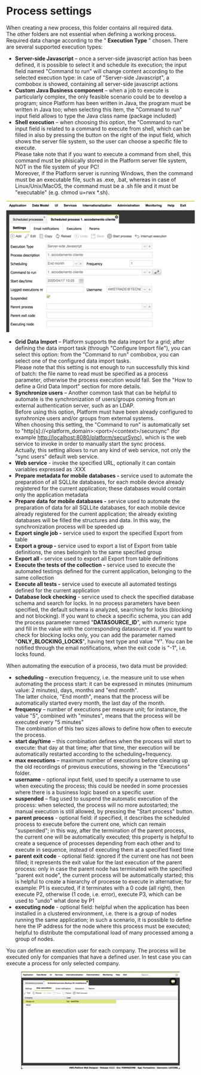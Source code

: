 # Process settings

When creating a new process, this folder contains all required data.\
The other folders are not essential when defining a working process.\
Required data change according to the " **Execution Type** " chosen. There are several supported execution types:

* **Server-side Javascript** – once a server-side javascript action has been defined, it is possible to select it and schedule its execution; the input field named "Command to run" will change content according to the selected execution type: in case of "Server-side Javascript", a combobox is showed, containing all server-side javascript actions
* **Custom Java Business component** – when a job to execute is particularly complex, the only feasible scenario could be to develop a program; since Platform has been written in Java, the program must be written in Java too; when selecting this item, the "Command to run" input field allows to type the Java class name (package included)
* **Shell execution** – when choosing this option, the "Command to run" input field is related to a command to execute from shell, which can be filled in also by pressing the button on the right of the input field, which shows the server file system, so the user can choose a specific file to execute.\
  Please take note that if you want to execute a command from shell, this command must be phisically stored in the Platform server file system, NOT in the file system of your PC!\
  Moreover, if the Platform server is running Windows, then the command must be an executable file, such as .exe, .bat, whereas in case of Linux/Unix/MacOS, the command must be a .sh file and it must be "executable" (e.g. chmod u=rwx \*.sh).

![](../../../.gitbook/assets/schermata-2020-05-04-alle-15.54.48.png)



* **Grid Data Import** – Platform supports the data import for a grid; after defining the data import task (through "Configure Import file"), you can select this option: from the "Command to run" combobox, you can select one of the configured data import tasks.\
  Please note that this setting is not enough to run successfully this kind of batch: the file name to read must be specified as a process parameter, otherwise the process execution would fail. See the "How to define a Grid Data Import" section for more details.
* **Synchronize users** – Another common task that can be helpful to automate is the synchronization of users/groups coming from an external authentication server, such as an LDAP.\
  Before using this option, Platform must have been already configured to synxhronize users and/or groups from external systems.\
  When choosing this setting, the "Command to run" is automatically set to "http\[s]://\<platform\_domain>:\<port>/\<context>/secursync" (for example [http://localhost:8080/platform/securSync](http://localhost:8080/platform/securSync)), which is the web service to invoke in order to manually start the sync process.\
  Actually, this setting allows to run any kind of web service, not only the "sync users" default web service.
* **Web service** - invoke the specified URL, optionally it can contain variables expressed as :XXX
* **Prepare metadata for mobile databases -** service used to automate the preparation of all SQLLite databases, for each mobile device already registered for the current application; these databases would contain only the application metadata
* **Prepare data for mobile databases -** service used to automate the preparation of data for all SQLLite databases, for each mobile device already registered for the current application; the already existing databases will be filled the structures and data. In this way, the synchronization process will be speeded up
* **Export single job -** service used to export the specified Export from table
* **Export a group -** service used to export a list of  Export from table definitions, the ones belonginh to the same specified group
* **Export all -** service used to export all  Export from table definitions
* **Execute the tests of the collection -** service used to execute the automated testings defined for the current application, belonging to the same collection
* **Execute all tests -** service used to execute all automated testings defined for the current application
*   **Database lock checking** - service used to check the specified database schema and search for locks. In no process parameters have been specified, the default schema is analyzed, searching for locks (blocking and not blocking). If you want to check a specific schema, you can add the process parameter named "**DATASOURCE\_ID**", with numeric type and fill in the value with the corresponding datasource id. If you want to check for blocking locks only, you can add the parameter named "**ONLY\_BLOCKING\_LOCKS**", having text type and value "Y". You can be notified through the email notifications, when the exit code is "-1", i.e. locks found.



When automating the execution of a process, two data must be provided:

* **scheduling** – execution frequency, i.e. the measure unit to use when automating the process start: it can be expressed in minutes (minumum value: 2 minutes), days, months and "end month".\
  The latter choice, "End month", means that the process will be automatically started every month, the last day of the month.
* **frequency** – number of executions per measure unit; for instance, the value "5", combined with "minutes", means that the process will be executed every "5 minutes"\
  The combination of this two sizes allows to define how often to execute the process.
* **start day/time** – this combination defines when the process will start to execute: that day at that time; after that time, ther execution will be automatically restarted according to the scheduling+frequency.
* **max executions** – maximum number of executions before cleaning up the old recordings of previous executions, showing in the "Executions" folder.
* **username** – optional input field, used to specify a username to use when executing the process; this could be needed in some processes where there is a business logic based on a specific user.
* **suspended** – flag used to suspend the automatic execution of the process: when selected, the process will no more autostarted; the manual execution is still allowed, by pressing the "Start process" button.
* **parent process** - optional field: if specified, it describes the scheduled process to execute before the current one, which can remain "suspended"; in this way, after the termination of the parent process, the current one will be automatically executed; this property is helpful to create a sequence of processes depending from each other and to execute in sequence, instead of executing them at a specified fixed time
* **parent exit code** - optional field: ignored if the current one has not been filled; it represents the exit value for the last execution of the parent process: only in case the parent node has terminated with the specified "parent exit node", the current process will be automatically started; this is helpful to create a hierarchy of processe to execute in alternative; for example: P1 is executed, if it terminates with a 0 code (all right), then execute P2, otherwise (1 code, i.e. error), execute P3, which can be used to "undo" what done by P1
* **executing node** - optional field: helpful when the application has been installed in a clustered environment, i.e. there is a group of nodes running the same application; in such a scenario, it is possible to define here the IP address for the node where this process must be executed; helpful to distribute the computational load of many processed among a group of nodes.

You can define an execution user for each company. The process will be executed only for companies that have a defined user. In test case you can execute a process for only selected company.

<figure><img src="../../../.gitbook/assets/image.png" alt=""><figcaption></figcaption></figure>
